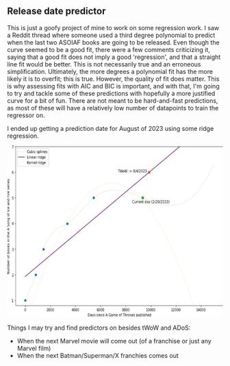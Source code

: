 ## Release date predictor

This is just a goofy project of mine to work on some regression work. I saw a Reddit thread where someone used a third degree polynomial to predict when the last two ASOIAF books are going to be released. Even though the curve seemed to be a good fit,  there were a few comments criticizing it, saying that a good fit does not imply a good 'regression', and that a straight line fit would be better. This is not necessarily true and an erroneous simplification. Ultimately, the more degrees a polynomial fit has the more likely it is to overfit; this is true. However, the quality of fit does matter. This is why assessing fits with AIC and BIC is important, and with that, I'm going to try and tackle some of these predictions with hopefully a more justified curve for a bit of fun. There are not meant to be hard-and-fast predictions, as most of these will have a relatively low number of datapoints to train the regressor on. 

I ended up getting a prediction date for August of 2023 using some ridge regression.

<p align="center">
  <img width="600" height="400" src="results.jpg">
</p>

Things I may try and find predictors on besides tWoW and ADoS:

- When the next Marvel movie will come out (of a franchise or just any Marvel film)
- When the next Batman/Superman/X franchies comes out
